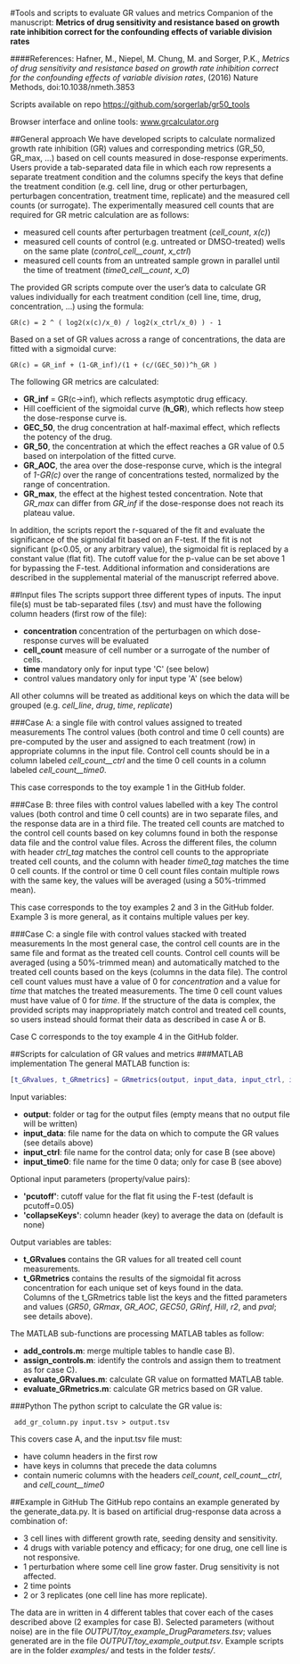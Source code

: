 #Tools and scripts to evaluate GR values and metrics
Companion of the manuscript: 
**Metrics of drug sensitivity and resistance based on growth rate inhibition correct for the confounding effects of variable division rates**

####References:
Hafner, M., Niepel, M. Chung, M. and Sorger, P.K., *Metrics of drug sensitivity and resistance based on growth rate inhibition correct for the confounding effects of variable division rates*, (2016) Nature Methods, doi:10.1038/nmeth.3853

Scripts available on repo https://github.com/sorgerlab/gr50_tools 

Browser interface and online tools: www.grcalculator.org

##General approach
We have developed scripts to calculate normalized growth rate inhibition (GR) values and corresponding metrics (GR_50, GR_max, ...) based on cell counts measured in dose-response experiments. Users provide a tab-separated data file in which each row represents a separate treatment condition and the columns specify the keys that define the treatment condition (e.g. cell line, drug or other perturbagen, perturbagen concentration, treatment time, replicate) and the measured cell counts (or surrogate). The experimentally measured cell counts that are required for GR metric calculation are as follows: 
- measured cell counts after perturbagen treatment (*cell_count*, *x(c)*)
- measured cell counts of control (e.g. untreated or DMSO-treated) wells on the same plate (*control_cell__count*, *x_ctrl*)
- measured cell counts from an untreated sample grown in parallel until the time of treatment (*time0_cell__count*, *x_0*)

The provided GR scripts compute over the user’s data to calculate GR values individually for each treatment condition (cell line, time, drug, concentration, ...) using the formula:

    GR(c) = 2 ^ ( log2(x(c)/x_0) / log2(x_ctrl/x_0) ) - 1

Based on a set of GR values across a range of concentrations, the data are fitted with a sigmoidal curve:

    GR(c) = GR_inf + (1-GR_inf)/(1 + (c/(GEC_50))^h_GR )

The following GR metrics are calculated: 
- **GR_inf** = GR(c->inf), which reflects asymptotic drug efficacy. 
- Hill coefficient of the sigmoidal curve (**h_GR**), which reflects how steep the dose-response curve is.
- **GEC_50**, the drug concentration at half-maximal effect, which reflects the potency of the drug.
- **GR_50**, the concentration at which the effect reaches a GR value of 0.5 based on interpolation of the fitted curve.
- **GR_AOC**, the area over the dose-response curve, which is the integral of *1-GR(c)* over the range of concentrations tested, normalized by the range of concentration. 
- **GR_max**, the effect at the highest tested concentration. Note that *GR_max* can differ from *GR_inf* if the dose-response does not reach its plateau value.

In addition, the scripts report the r-squared of the fit and evaluate the significance of the sigmoidal fit based on an F-test. If the fit is not significant (p<0.05, or any arbitrary value), the sigmoidal fit is replaced by a constant value (flat fit). The cutoff value for the p-value can be set above 1 for bypassing the F-test. Additional information and considerations are described in the supplemental material of the manuscript referred above. 

##Input files
The scripts support three different types of inputs. The input file(s) must be tab-separated files (.tsv) and must have the following column headers (first row of the file):
- **concentration**		concentration of the perturbagen on which dose-response curves will be evaluated
- **cell_count**		measure of cell number or a surrogate of the number of cells.
- **time** 			mandatory only for input type 'C' (see below)
- control values 		mandatory only for input type 'A' (see below)

All other columns will be treated as additional keys on which the data will be grouped (e.g. *cell_line*, *drug*, *time*, *replicate*)

###Case A: a single file with control values assigned to treated measurements
The control values (both control and time 0 cell counts) are pre-computed by the user and assigned to each treatment (row) in appropriate columns in the input file. Control cell counts should be in a column labeled *cell_count__ctrl* and the time 0 cell counts in a column labeled *cell_count__time0*.

This case corresponds to the toy example 1 in the GitHub folder.

###Case B: three files with control values labelled with a key
The control values (both control and time 0 cell counts) are in two separate files, and the response data are in a third file. The treated cell counts are matched to the control cell counts based on key columns found in both the response data file and the control value files. Across the different files, the column with header *ctrl_tag* matches the control cell counts to the appropriate treated cell counts, and the column with header *time0_tag* matches the time 0 cell counts. If the control or time 0 cell count files contain multiple rows with the same key, the values will be averaged (using a 50%-trimmed mean).

This case corresponds to the toy examples 2 and 3 in the GitHub folder. Example 3 is more general, as it contains multiple values per key.

###Case C: a single file with control values stacked with treated measurements
In the most general case, the control cell counts are in the same file and format as the treated cell counts. Control cell counts will be averaged (using a 50%-trimmed mean) and automatically matched to the treated cell counts based on the keys (columns in the data file). The control cell count values must have a value of 0 for *concentration* and a value for *time* that matches the treated measurements. The time 0 cell count values must have value of 0 for *time*. If the structure of the data is complex, the provided scripts may inappropriately match control and treated cell counts, so users instead should format their data as described in case A or B. 

Case C corresponds to the toy example 4 in the GitHub folder.

##Scripts for calculation of GR values and metrics 
###MATLAB implementation
The general MATLAB function is:

```matlab
[t_GRvalues, t_GRmetrics] = GRmetrics(output, input_data, input_ctrl, input_time0, varargin)
```

Input variables:
- **output**:		folder or tag for the output files (empty means that no output file will be written)
- **input_data**:	file name for the data on which to compute the GR values (see details above)
- **input_ctrl**:	file name for the control data; only for case B (see above)
- **input_time0**:	file name for the time 0 data; only for case B (see above)

Optional input parameters (property/value pairs):
- **'pcutoff'**:		cutoff value for the flat fit using the F-test (default is pcutoff=0.05)
- **'collapseKeys'**:	column header (key) to average the data on (default is none)

Output variables are tables:
- **t_GRvalues** contains the GR values for all treated cell count measurements.
- **t_GRmetrics** contains the results of the sigmoidal fit across concentration for each unique set of keys found in the data. 
\
Columns of the t_GRmetrics table list the keys and the fitted parameters and values (*GR50*, *GRmax*, *GR_AOC*, *GEC50*, *GRinf*, *Hill*, *r2*, and *pval*; see details above).

The MATLAB sub-functions are processing MATLAB tables as follow:
- **add_controls.m**: merge multiple tables to handle case B).
- **assign_controls.m**: identify the controls and assign them to treatment as for case C).
- **evaluate_GRvalues.m**: calculate GR value on formatted MATLAB table.
- **evaluate_GRmetrics.m**: calculate GR metrics based on GR value.

###Python 
The python script to calculate the GR value is:

```shell
 add_gr_column.py input.tsv > output.tsv
```

This covers case A, and the input.tsv file must:
- have column headers in the first row
- have keys in columns that precede the data columns
- contain numeric columns with the headers *cell_count*, *cell_count__ctrl*, and *cell_count__time0*

##Example in GitHub
The GitHub repo contains an example generated by the generate_data.py. It is based on artificial drug-response data across a combination of:
- 3 cell lines with different growth rate, seeding density and sensitivity.
- 4 drugs with variable potency and efficacy; for one drug, one cell line is not responsive.
- 1 perturbation where some cell line grow faster. Drug sensitivity is not affected. 
- 2 time points 
- 2 or 3 replicates (one cell line has more replicate).

The data are in written in 4 different tables that cover each of the cases described above (2 examples for case B). Selected parameters (without noise) are in the file *OUTPUT/toy_example_DrugParameters.tsv*; values generated are in the file *OUTPUT/toy_example_output.tsv*. Example scripts are in the folder *examples/* and tests in the folder *tests/*.

